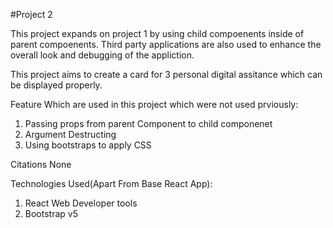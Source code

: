 #Project 2

This project expands on project 1 by using child compoenents inside of parent compoenents. Third party applications are also used to enhance the overall look and debugging of the appliction.

This project aims to create a card for 3 personal digital assitance which can be displayed properly.

Feature Which are used in this project which were not used prviously:

1. Passing props from parent Component to child componenet
2. Argument Destructing
3. Using bootstraps to apply CSS

Citations
None

Technologies Used(Apart From Base React App):

1. React Web Developer tools
2. Bootstrap v5
